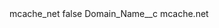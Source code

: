 <?xml version="1.0" encoding="UTF-8"?>
<CustomMetadata xmlns="http://soap.sforce.com/2006/04/metadata" xmlns:xsi="http://www.w3.org/2001/XMLSchema-instance" xmlns:xsd="http://www.w3.org/2001/XMLSchema">
    <label>mcache_net</label>
    <protected>false</protected>
    <values>
        <field>Domain_Name__c</field>
        <value xsi:type="xsd:string">mcache.net</value>
    </values>
</CustomMetadata>
